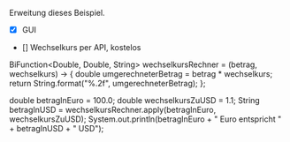 Erweitung dieses Beispiel.
- [x] GUI 
- [] Wechselkurs per API, kostelos

BiFunction<Double, Double, String> wechselkursRechner = (betrag, wechselkurs) -> {
double umgerechneterBetrag = betrag * wechselkurs;
return String.format("%.2f", umgerechneterBetrag);
};

double betragInEuro = 100.0;
double wechselkursZuUSD = 1.1; 
String betragInUSD = wechselkursRechner.apply(betragInEuro, wechselkursZuUSD);
System.out.println(betragInEuro + " Euro entspricht " + betragInUSD + " USD");

